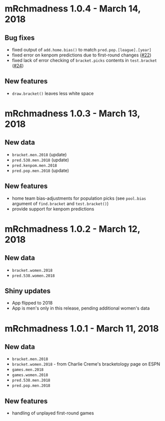 # mRchmadness 1.0.4 - March 14, 2018

## Bug fixes
* fixed output of `add.home.bias()` to match `pred.pop.[league].[year]`
* fixed error on kenpom predictions due to first-round changes ([#22](https://github.com/elishayer/mRchmadness/issues/22))
* fixed lack of error checking of `bracket.picks` contents in `test.bracket` ([#24](https://github.com/elishayer/mRchmadness/issues/24))

## New features
* `draw.bracket()` leaves less white space

# mRchmadness 1.0.3 - March 13, 2018

## New data
* `bracket.men.2018` (update)
* `pred.538.men.2018` (update)
* `pred.kenpom.men.2018`
* `pred.pop.men.2018` (update)

## New features
* home team bias-adjustments for population picks
  (see `pool.bias` argument of `find.bracket` and `test.bracket()`)
* provide support for kenpom predictions

# mRchmadness 1.0.2 - March 12, 2018

## New data
* `bracket.women.2018`
* `pred.538.women.2018`

## Shiny updates
* App flipped to 2018
* App is men's only in this release, pending additional women's data

# mRchmadness 1.0.1 - March 11, 2018

## New data
* `bracket.men.2018`
* `bracket.women.2018` - from Charlie Creme's bracketology page on ESPN
* `games.men.2018`
* `games.women.2018`
* `pred.538.men.2018`
* `pred.pop.men.2018`

## New features
* handling of unplayed first-round games
